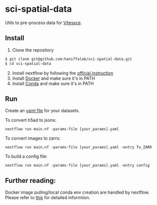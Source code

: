 # sci-spatial-data

Utils to pre-process data for [Vitessce](http://github.com/hms-dbmi/vitessce/#readme).

## Install

1. Clone the repository

```sh
$ git clone git@github.com:haniffalab/sci-spatial-data.git
$ cd sci-spatial-data
```

2. Install nextflow by following the [official instruction](https://www.nextflow.io/index.html#GetStarted)
3. Install [Docker](https://docs.docker.com/engine/install/) and make sure it's in PATH
4. Install [Conda](https://docs.anaconda.com/anaconda/install/index.html) and make sure it's in PATH

Run
---

Create an [yaml file](https://github.com/haniffalab/sci-spatial-data/blob/nextflow/template.yaml) for your datasets.

To convert h5ad to jsons:

```
nextflow run main.nf -params-file [your_params].yaml
```

To convert images to zarrs:

```
nextflow run main.nf -params-file [your_params].yaml -entry To_ZARR
```

To build a config file:

```
nextflow run main.nf -params-file [your_params].yaml -entry config
```

Further reading:
--- 

Docker image pulling/local conda env creation are handled by nextflow. Please refer to [this](https://www.nextflow.io/docs/latest/getstarted.html) for detailed informtion.
